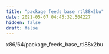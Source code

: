 ```yaml
---
title: "package_feeds_base_rtl88x2bu"
date: 2021-05-07 04:43:32.504227
hidden: false
draft: false
---
```


x86/64/package_feeds_base_rtl88x2bu

